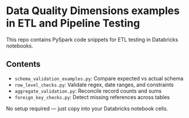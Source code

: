 # Data Quality Dimensions examples in ETL and Pipeline Testing

This repo contains PySpark code snippets for ETL testing in Databricks notebooks.

## Contents
- `schema_validation_examples.py`: Compare expected vs actual schema
- `row_level_checks.py`: Validate regex, date ranges, and constraints
- `aggregate_validation.py`: Reconcile record counts and sums
- `foreign_key_checks.py`: Detect missing references across tables

No setup required — just copy into your Databricks notebook cells.
